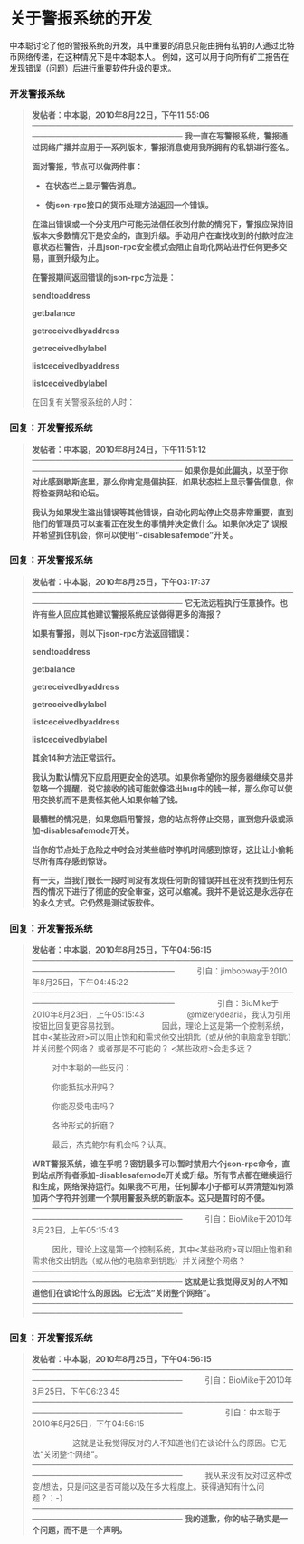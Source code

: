 # 关于警报系统的开发

中本聪讨论了他的警报系统的开发，其中重要的消息只能由拥有私钥的人通过比特币网络传递，在这种情况下是中本聪本人。
例如，这可以用于向所有矿工报告在发现错误（问题）后进行重要软件升级的要求。

### 开发警报系统

> **发帖者：中本聪，2010年8月22日，下午11:55:06**
> ————————————————————————————————————————————————————
> **我一直在写警报系统，警报通过网络广播并应用于一系列版本，警报消息使用我所拥有的私钥进行签名。**
>
> **面对警报，节点可以做两件事：**
>
> * **在状态栏上显示警告消息。**
>
> * **使json-rpc接口的货币处理方法返回一个错误。**
>
> **在溢出错误或一个分支用户可能无法信任收到付款的情况下，警报应保持旧版本大多数情况下是安全的，直到升级。手动用户在查找收到的付款时应注意状态栏警告，并且json-rpc安全模式会阻止自动化网站进行任何更多交易，直到升级为止。**
>
> **在警报期间返回错误的json-rpc方法是：**
>
> **sendtoaddress**
>
> **getbalance**
>
> **getreceivedbyaddress**
>
> **getreceivedbylabel** 
>
> **listceceivedbyaddress**
>
> **listceceivedbylabel**
>
> 在回复有关警报系统的人时：


### 回复：开发警报系统

> **发帖者：中本聪，2010年8月24日，下午11:51:12**
> ————————————————————————————————————————————————————
> **如果你是如此偏执，以至于你对此感到歇斯底里，那么你肯定是偏执狂，如果状态栏上显示警告信息，你将检查网站和论坛。**
>
> **我认为如果发生溢出错误等其他错误，自动化网站停止交易非常重要，直到他们的管理员可以查看正在发生的事情并决定做什么。如果你决定了
误报并希望抓住机会，你可以使用“-disablesafemode”开关。**

### 回复：开发警报系统

> **发帖者：中本聪，2010年8月25日，下午03:17:37**
> ————————————————————————————————————————————————————
> **它无法远程执行任意操作。也许有些人回应其他建议警报系统应该做得更多的海报？**
>
> **如果有警报，则以下json-rpc方法返回错误：**
>
> **sendtoaddress**
>
> **getbalance**
>
> **getreceivedbyaddress**
>
> **getreceivedbylabel**
>
> **listceceivedbyaddress**
>
> **listceceivedbylabel**
>
> **其余14种方法正常运行。**
>
> **我认为默认情况下应启用更安全的选项。如果你希望你的服务器继续交易并忽略一个提醒，说它接收的钱可能就像溢出bug中的钱一样，那么你可以使用交换机而不是责怪其他人如果你输了钱。**
>
> **最糟糕的情况是，如果您启用警报，您的站点将停止交易，直到您升级或添加-disablesafemode开关。**
>
> **当你的节点处于危险之中时会对某些临时停机时间感到惊讶，这比让小偷耗尽所有库存感到惊讶。**
>
> **有一天，当我们很长一段时间没有发现任何新的错误并且在没有找到任何东西的情况下进行了彻底的安全审查，这可以缩减。我并不是说这是永远存在的永久方式。它仍然是测试版软件。**

### 回复：开发警报系统

> **发帖者：中本聪，2010年8月25日，下午04:56:15**
> ———————————————————————————————————————————————————
> &emsp; &emsp; 引自：jimbobway于2010年8月25日，下午04:45:22
> ———————————————————————————————————————————————————
> &emsp; &emsp; &emsp; &emsp; 引自：BioMike于2010年8月23日，上午05:15:43
> &emsp; &emsp; &emsp; &emsp; @mizerydearia，我认为引用按钮比回复更容易找到。
> &emsp; &emsp; &emsp; &emsp; 因此，理论上这是第一个控制系统，其中<某些政府>可以阻止饱和和需求他交出钥匙（或从他的电脑拿到钥匙）并关闭整个网络？
或者那是不可能的？ <某些政府>会走多远？
>
> &emsp; &emsp; 对中本聪的一些反问：
>
> &emsp; &emsp; 你能抵抗水刑吗？
>
> &emsp; &emsp; 你能忍受电击吗？
>
> &emsp; &emsp; 各种形式的折磨？
>
> &emsp; &emsp; 最后，杰克鲍尔有机会吗？认真。
>
> **WRT警报系统，谁在乎呢？密钥最多可以暂时禁用六个json-rpc命令，直到站点所有者添加-disablesafemode开关或升级。所有节点都在继续运行和生成，网络保持运行。如果我不可用，任何脚本小子都可以弄清楚如何添加两个字符并创建一个禁用警报系统的新版本。这只是暂时的不便。**
> ————————————————————————————————————————————————————
> &emsp; &emsp; 引自：BioMike于2010年8月23日，上午05:15:43
> 
> &emsp; &emsp; 因此，理论上这是第一个控制系统，其中<某些政府>可以阻止饱和和需求他交出钥匙（或从他的电脑拿到钥匙）并关闭整个网络？
> ————————————————————————————————————————————————————
> **这就是让我觉得反对的人不知道他们在谈论什么的原因。它无法“关闭整个网络”。**
> ————————————————————————————————————————————————————

### 回复：开发警报系统

> **发帖者：中本聪，2010年8月25日，下午04:56:15**
> ————————————————————————————————————————————————————
> &emsp; &emsp; 引自：BioMike于2010年8月25日，下午06:23:45
> ————————————————————————————————————————————————————
> &emsp; &emsp; &emsp; &emsp; 引自：中本聪于2010年8月25日，下午04:56:15
> 
> &emsp; &emsp; &emsp; &emsp; 这就是让我觉得反对的人不知道他们在谈论什么的原因。它无法“关闭整个网络”。
> ————————————————————————————————————————————————————
> &emsp; &emsp; 我从来没有反对过这种改变/想法，只是问这是否可能以及在多大程度上。获得通知有什么问题？：-）
> ————————————————————————————————————————————————————
> **我的道歉，你的帖子确实是一个问题，而不是一个声明。**










